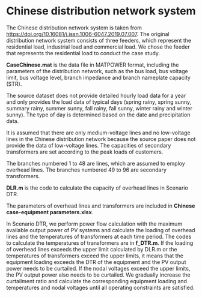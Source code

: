 # Chinese distribution network system
The Chinese distribution network system is taken from https://doi.org/10.16081/j.issn.1006-6047.2019.07.007.
The original distribution network system consists of three feeders, which represent the residential load, industrial load and commercial load.
We chose the feeder that represents the residential load to conduct the case study.

**CaseChinese.mat** is the data file in MATPOWER format, including the parameters of the distribution network, such as the bus load, bus voltage limit, bus voltage level, branch impedance and branch nameplate capacity (STR).

The source dataset does not provide detailed hourly load data for a year and only provides the load data of typical days (spring rainy, spring sunny, summary rainy, summer sunny, fall rainy, fall sunny, winter rainy and winter sunny).
The type of day is determined based on the date and precipitation data.

It is assumed that there are only medium-voltage lines and no low-voltage lines in the Chinese distribution network because the source paper does not provide the data of low-voltage lines. 
The capacities of secondary transformers are set according to the peak loads of customers.

The branches numbered 1 to 48 are lines, which are assumed to employ overhead lines.
The branches numbered 49 to 96 are secondary transformers.

**DLR.m** is the code to calculate the capacity of overhead lines in Scenario DTR.

The parameters of overhead lines and transformers are included in **Chinese case-equipment parameters.xlsx**.

In Scenario DTR, we perform power flow calculation with the maximum available output power of PV systems and calculate the loading of overhead lines and the temperatures of transformers at each time period. 
The codes to calculate the temperatures of transformers are in **f_DTR.m**.
If the loading of overhead lines exceeds the upper limit calculated by DLR.m or the temperatures of transformers exceed the upper limits, it means that the equipment loading exceeds the DTR of the equipment and the PV output power needs to be curtailed. If the nodal voltages exceed the upper limits, the PV output power also needs to be curtailed. We gradually increase the curtailment ratio and calculate the corresponding equipment loading and temperatures and nodal voltages until all operating constraints are satisfied.

